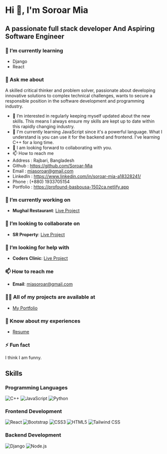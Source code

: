 # Hi 👋, I'm Soroar Mia

## A passionate full stack developer And Aspiring Software Engineer

### 🌱 I’m currently learning
- Django
- React

### 💬 Ask me about
A skilled critical thinker and problem solver, passionate about developing innovative solutions to complex technical challenges, wants to secure a responsible position in the software development and programming industry.

- 👀 I’m interested in regularly keeping myself updated about the new skills. This means I always ensure my skills are kept up to date within this rapidly          changing industry.
- 🌱 I'm currently learning JavaScript since it's a powerful language. What I understand is you can use it for the backend and frontend. I've learning  C++ 
      for a long time.
- 💞️ I am looking forward to collaborating with you.
- 📫 How to reach me
- Address : Rajbari,  Bangladesh
- Github     : https://github.com/Soroar-Mia
- Email     : miasoroar@gmail.com
- LinkedIn : https://www.linkedin.com/in/soroar-mia-a18328241/
- Phone    : (+880) 1933705154
- Portfolio  : https://profound-basbousa-1502ca.netlify.app

<!---
Soroar-Mia/Soroar-Mia is a ✨ special ✨ repository because its `README.md` (this file) appears on your GitHub profile.
You can click the Preview link to take a look at your changes.
--->



### 🔭 I’m currently working on
- **Mughal Restaurant**: [Live Project](https://funny-basbousa-06e58d.netlify.app)

### 👯 I’m looking to collaborate on
- **SR Property**: [Live Project](https://jade-seahorse-b8e2aa.netlify.app)

### 🤝 I’m looking for help with
- **Coders Clinic**: [Live Project](https://coders-clinic-fc76f.web.app/)

### 📫 How to reach me
- **Email**: miasoroar@gmail.com

### 👨‍💻 All of my projects are available at
- [My Portfolio](https://dainty-kitsune-d0fdc3.netlify.app/)

### 📄 Know about my experiences
- [Resume](https://drive.google.com/file/d/1JlgLVDotIv5Y-JEK0wjWg_EJcGLP0IvB/view?usp=sharing)

### ⚡ Fun fact
I think I am funny.

## Skills

### Programming Languages
![C++](https://img.shields.io/badge/C++-00599C?style=for-the-badge&logo=cplusplus&logoColor=white)
![JavaScript](https://img.shields.io/badge/JavaScript-F7DF1E?style=for-the-badge&logo=javascript&logoColor=black)
![Python](https://img.shields.io/badge/Python-3776AB?style=for-the-badge&logo=python&logoColor=white)

### Frontend Development
![React](https://img.shields.io/badge/React-61DAFB?style=for-the-badge&logo=react&logoColor=black)
![Bootstrap](https://img.shields.io/badge/Bootstrap-7952B3?style=for-the-badge&logo=bootstrap&logoColor=white)
![CSS3](https://img.shields.io/badge/CSS3-1572B6?style=for-the-badge&logo=css3&logoColor=white)
![HTML5](https://img.shields.io/badge/HTML5-E34F26?style=for-the-badge&logo=html5&logoColor=white)
![Tailwind CSS](https://img.shields.io/badge/Tailwind%20CSS-38B2AC?style=for-the-badge&logo=tailwind-css&logoColor=white)

### Backend Development
![Django](https://img.shields.io/badge/Django-339933?style=for-the-badge&logo=django&logoColor=white)
![Node.js](https://img.shields.io/badge/Node.js-339933?style=for-the-badge&logo=node.js&logoColor=white)

